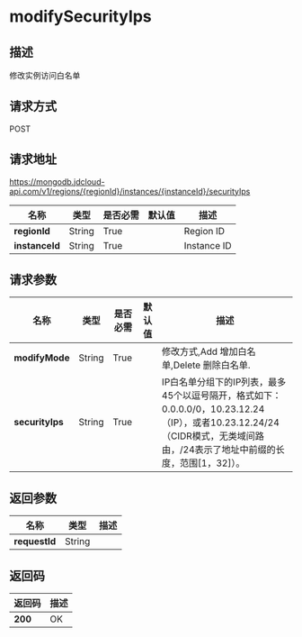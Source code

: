 # modifySecurityIps


## 描述
修改实例访问白名单

## 请求方式
POST

## 请求地址
https://mongodb.jdcloud-api.com/v1/regions/{regionId}/instances/{instanceId}/securityIps

|名称|类型|是否必需|默认值|描述|
|---|---|---|---|---|
|**regionId**|String|True| |Region ID|
|**instanceId**|String|True| |Instance ID|

## 请求参数
|名称|类型|是否必需|默认值|描述|
|---|---|---|---|---|
|**modifyMode**|String|True| |修改方式,Add 增加白名单,Delete 删除白名单.|
|**securityIps**|String|True| |IP白名单分组下的IP列表，最多45个以逗号隔开，格式如下：0.0.0.0/0，10.23.12.24（IP），或者10.23.12.24/24（CIDR模式，无类域间路由，/24表示了地址中前缀的长度，范围[1，32]）。|


## 返回参数
|名称|类型|描述|
|---|---|---|
|**requestId**|String| |


## 返回码
|返回码|描述|
|---|---|
|**200**|OK|
